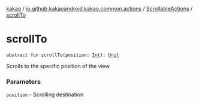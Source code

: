 [kakao](../../index.md) / [io.github.kakaoandroid.kakao.common.actions](../index.md) / [ScrollableActions](index.md) / [scrollTo](./scroll-to.md)

# scrollTo

`abstract fun scrollTo(position: `[`Int`](https://kotlinlang.org/api/latest/jvm/stdlib/kotlin/-int/index.html)`): `[`Unit`](https://kotlinlang.org/api/latest/jvm/stdlib/kotlin/-unit/index.html)

Scrolls to the specific position of the view

### Parameters

`position` - Scrolling destination